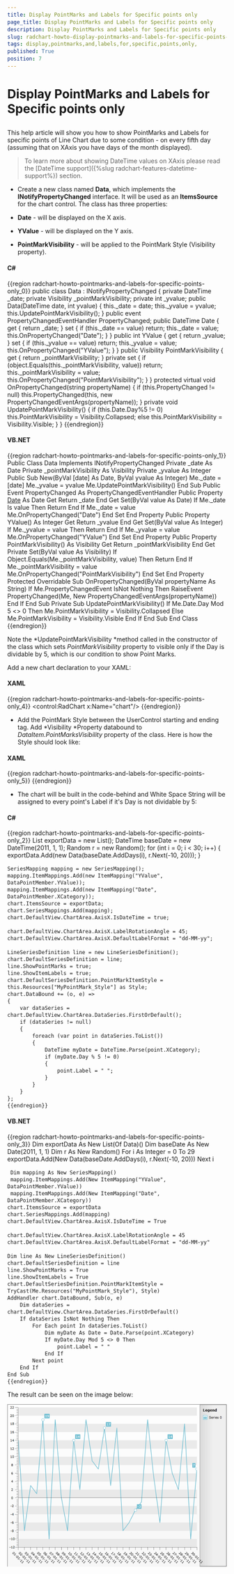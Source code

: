 ```yaml
---
title: Display PointMarks and Labels for Specific points only 
page_title: Display PointMarks and Labels for Specific points only 
description: Display PointMarks and Labels for Specific points only 
slug: radchart-howto-display-pointmarks-and-labels-for-specific-points-only
tags: display,pointmarks,and,labels,for,specific,points,only,
published: True
position: 7
---
```


# Display PointMarks and Labels for Specific points only 



## 

This help article will show you how to show PointMarks and Labels for specific points of Line Chart due to some condition - on every fifth day (assuming that on XAxis you have days of the month displayed). 


>To learn more about showing DateTime values on XAxis please read the [DateTime support]({%slug radchart-features-datetime-support%}) section.

* Create a new class named __Data__, which implements the __INotifyPropertyChanged__ interface. It will be used as an __ItemsSource__ for the chart control. The class has three properties:

- __Date__ - will be displayed on the X axis. 

- __YValue__ - will be displayed on the Y axis.

- __PointMarkVisibility__ - will be applied to the PointMark Style (Visibility property).



#### __C#__

{{region radchart-howto-pointmarks-and-labels-for-specific-points-only_0}}
	public class Data : INotifyPropertyChanged
	{
	  private DateTime _date;
	  private Visibility _pointMarkVisibility;
	  private int _yvalue;
	  public Data(DateTime date, int yvalue)
	  {
	   this._date = date;
	   this._yvalue = yvalue;
	   this.UpdatePointMarkVisibility();
	  }
	  public event PropertyChangedEventHandler PropertyChanged;
	  public DateTime Date
	  {
	   get
	   {
	     return _date;
	   }
	   set
	   {
	    if (this._date == value)
	    return;
	    this._date = value;
	    this.OnPropertyChanged("Date");
	   }
	 }
	   public int YValue
	   {
	     get
	      {
	       return _yvalue;
	       }
	    set
	     {
	      if (this._yvalue == value)
	      return;
	      this._yvalue = value;
	      this.OnPropertyChanged("YValue");
	     }
	   }
	   public Visibility PointMarkVisibility
	   {
	    get
	     {
	      return _pointMarkVisibility;
	     }
	    private set
	     {
	      if (object.Equals(this._pointMarkVisibility, value))
	      return;
	      this._pointMarkVisibility = value;
	      this.OnPropertyChanged("PointMarkVisibility");
	     }
	  }
	   protected virtual void OnPropertyChanged(string propertyName)
	   {
	     if (this.PropertyChanged != null)
	     this.PropertyChanged(this, new PropertyChangedEventArgs(propertyName));
	   }
	   private void UpdatePointMarkVisibility()
	   {
	     if (this.Date.Day%5 != 0)
	     this.PointMarkVisibility = Visibility.Collapsed;
	     else
	     this.PointMarkVisibility = Visibility.Visible;
	   }
	}
	{{endregion}}



#### __VB.NET__

{{region radchart-howto-pointmarks-and-labels-for-specific-points-only_1}}
	Public Class Data
		Implements INotifyPropertyChanged
	  Private _date As Date
	  Private _pointMarkVisibility As Visibility
	  Private _yvalue As Integer
	  Public Sub New(ByVal [date] As Date, ByVal yvalue As Integer)
	   Me._date = [date]
	   Me._yvalue = yvalue
	   Me.UpdatePointMarkVisibility()
	  End Sub
	  Public Event PropertyChanged As PropertyChangedEventHandler
	  Public Property [Date]() As Date
	   Get
		 Return _date
	   End Get
	   Set(ByVal value As Date)
		If Me._date Is value Then
		Return
		End If
		Me._date = value
		Me.OnPropertyChanged("Date")
	   End Set
	  End Property
	   Public Property YValue() As Integer
		 Get
		   Return _yvalue
		 End Get
		Set(ByVal value As Integer)
		  If Me._yvalue = value Then
		  Return
		  End If
		  Me._yvalue = value
		  Me.OnPropertyChanged("YValue")
		End Set
	   End Property
	   Public Property PointMarkVisibility() As Visibility
		Get
		  Return _pointMarkVisibility
		End Get
		Private Set(ByVal value As Visibility)
		  If Object.Equals(Me._pointMarkVisibility, value) Then
		  Return
		  End If
		  Me._pointMarkVisibility = value
		  Me.OnPropertyChanged("PointMarkVisibility")
		End Set
	   End Property
	   Protected Overridable Sub OnPropertyChanged(ByVal propertyName As String)
		 If Me.PropertyChangedEvent IsNot Nothing Then
		 RaiseEvent PropertyChanged(Me, New PropertyChangedEventArgs(propertyName))
		 End If
	   End Sub
	   Private Sub UpdatePointMarkVisibility()
		 If Me.Date.Day Mod 5 <> 0 Then
		 Me.PointMarkVisibility = Visibility.Collapsed
		 Else
		 Me.PointMarkVisibility = Visibility.Visible
		 End If
	   End Sub
	End Class
	{{endregion}}



Note the *UpdatePointMarkVisibility *method called in the constructor of the class which sets *PointMarkVisibility* property to visible only if the Day is dividable by 5, which is our condition to show Point Marks.

Add a new chart declaration to your XAML:

#### __XAML__

{{region radchart-howto-pointmarks-and-labels-for-specific-points-only_4}}
	<control:RadChart x:Name="chart"/>
	{{endregion}}



* Add the PointMark Style between the UserControl starting and ending tag. Add *Visibility *Property databound to *DataItem.PointMarksVisibility* property of the class. Here is how the Style should look like:

#### __XAML__

{{region radchart-howto-pointmarks-and-labels-for-specific-points-only_5}}
	<Style x:Key="MyPointMark_Style" TargetType="telerikCharting:PointMark">
	   <Setter Property="Template">
	      <Setter.Value>
	          <ControlTemplate TargetType="telerikCharting:PointMark">
	              <Canvas>
	                  <Path x:Name="PART_PointMarkPath"
	                        Canvas.Left="{TemplateBinding PointMarkCanvasLeft}"
	                        Canvas.Top="{TemplateBinding PointMarkCanvasTop}"
	                        Style="{TemplateBinding ShapeStyle}"
	                        Width="{TemplateBinding Size}"
	                        Height="{TemplateBinding Size}"
	                        Visibility="{Binding DataItem.PointMarkVisibility}"
	                        Stretch="Fill">
	                    <Path.Data>
	                       <PathGeometry x:Name="PART_PointMarkPathGeometry" />
	                    </Path.Data>
	                  </Path>
	              </Canvas>
	         </ControlTemplate>
	       </Setter.Value>
	    </Setter>
	</Style>
	{{endregion}}



* The chart will be built in the code-behind and White Space String will be assigned to every point's Label if it's Day is not dividable by 5:

#### __C#__

{{region radchart-howto-pointmarks-and-labels-for-specific-points-only_2}}
	List<Data> exportData = new List<Data>();
	DateTime baseDate = new DateTime(2011, 1, 1);
	Random r = new Random();
	for (int i = 0; i < 30; i++)
	{
	   exportData.Add(new Data(baseDate.AddDays(i), r.Next(-10, 20)));
	}
	        
	SeriesMapping mapping = new SeriesMapping();
	mapping.ItemMappings.Add(new ItemMapping("YValue", DataPointMember.YValue));
	mapping.ItemMappings.Add(new ItemMapping("Date", DataPointMember.XCategory));
	chart.ItemsSource = exportData;
	chart.SeriesMappings.Add(mapping);
	chart.DefaultView.ChartArea.AxisX.IsDateTime = true;
	
	chart.DefaultView.ChartArea.AxisX.LabelRotationAngle = 45;
	chart.DefaultView.ChartArea.AxisX.DefaultLabelFormat = "dd-MM-yy";
	
	LineSeriesDefinition line = new LineSeriesDefinition();
	chart.DefaultSeriesDefinition = line;
	line.ShowPointMarks = true;
	line.ShowItemLabels = true;
	chart.DefaultSeriesDefinition.PointMarkItemStyle = this.Resources["MyPointMark_Style"] as Style;
	chart.DataBound += (o, e) =>
	{
	    var dataSeries = chart.DefaultView.ChartArea.DataSeries.FirstOrDefault();   
	    if (dataSeries != null)            
	    {                             
	        foreach (var point in dataSeries.ToList())  
	        {
	            DateTime myDate = DateTime.Parse(point.XCategory);
	            if (myDate.Day % 5 != 0)
	            {
	                point.Label = " ";
	            }   
	        }   
	    }    
	};
	{{endregion}}



#### __VB.NET__

{{region radchart-howto-pointmarks-and-labels-for-specific-points-only_3}}
	Dim exportData As New List(Of Data)()
	Dim baseDate As New Date(2011, 1, 1)
	Dim r As New Random()
	For i As Integer = 0 To 29
	   exportData.Add(New Data(baseDate.AddDays(i), r.Next(-10, 20)))
	Next i
	
	 Dim mapping As New SeriesMapping()
	 mapping.ItemMappings.Add(New ItemMapping("YValue", DataPointMember.YValue))
	 mapping.ItemMappings.Add(New ItemMapping("Date", DataPointMember.XCategory))
	chart.ItemsSource = exportData
	chart.SeriesMappings.Add(mapping)
	chart.DefaultView.ChartArea.AxisX.IsDateTime = True
	
	chart.DefaultView.ChartArea.AxisX.LabelRotationAngle = 45
	chart.DefaultView.ChartArea.AxisX.DefaultLabelFormat = "dd-MM-yy"
	
	Dim line As New LineSeriesDefinition()
	chart.DefaultSeriesDefinition = line
	line.ShowPointMarks = True
	line.ShowItemLabels = True
	chart.DefaultSeriesDefinition.PointMarkItemStyle = TryCast(Me.Resources("MyPointMark_Style"), Style)
	AddHandler chart.DataBound, Sub(o, e)
		Dim dataSeries = chart.DefaultView.ChartArea.DataSeries.FirstOrDefault()
		If dataSeries IsNot Nothing Then
			For Each point In dataSeries.ToList()
				Dim myDate As Date = Date.Parse(point.XCategory)
				If myDate.Day Mod 5 <> 0 Then
					point.Label = " "
				End If
			Next point
		End If
	End Sub
	{{endregion}}





The result can be seen on the image below:

![](images/RadChart_HowToPointmarks_010.png)
